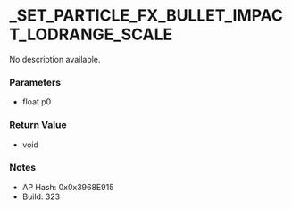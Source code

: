 # _SET_PARTICLE_FX_BULLET_IMPACT_LODRANGE_SCALE

No description available.

### Parameters
* float p0

### Return Value
* void

### Notes
* AP Hash: 0x0x3968E915
* Build: 323

